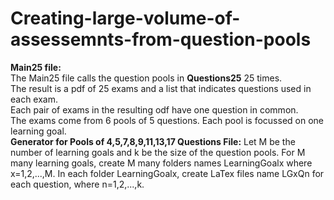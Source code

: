 # Creating-large-volume-of-assessemnts-from-question-pools<br>
<strong>Main25 file:</strong><br>
The Main25 file calls the question pools in <strong>Questions25</strong> 25 times.<br>
The result is a pdf of 25 exams and a list that indicates questions used in each exam.<br> 
Each pair of exams in the resulting odf have one question in common.<br>
The exams come from 6 pools of 5 questions. Each pool is focussed on one learning goal.<br>
<strong>Generator for Pools of 4,5,7,8,9,11,13,17 Questions File:</strong>
Let M be the number of learning goals and k be the size of the question pools.
For M many learning goals, create M many folders names LearningGoalx where x=1,2,...,M.
In each folder LearningGoalx, create LaTex files name LGxQn for each question, where n=1,2,...,k.
